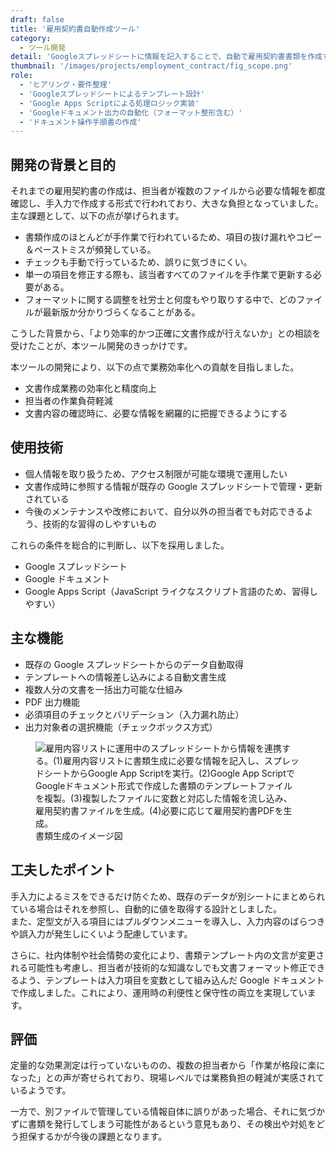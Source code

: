 ```yaml
---
draft: false
title: '雇用契約書自動作成ツール'
category:
  - ツール開発
detail: 'Googleスプレッドシートに情報を記入することで、自動で雇用契約書書類を作成するツール'
thumbnail: '/images/projects/employment_contract/fig_scope.png'
role:
  - 'ヒアリング・要件整理'
  - 'Googleスプレッドシートによるテンプレート設計'
  - 'Google Apps Scriptによる処理ロジック実装'
  - 'Googleドキュメント出力の自動化（フォーマット整形含む）'
  - 'ドキュメント操作手順書の作成'
---
```


## 開発の背景と目的

それまでの雇用契約書の作成は、担当者が複数のファイルから必要な情報を都度確認し、手入力で作成する形式で行われており、大きな負担となっていました。
主な課題として、以下の点が挙げられます。

<div class="c-topic">

- 書類作成のほとんどが手作業で行われているため、項目の抜け漏れやコピー＆ペーストミスが頻発している。
- チェックも手動で行っているため、誤りに気づきにくい。
- 単一の項目を修正する際も、該当者すべてのファイルを手作業で更新する必要がある。
- フォーマットに関する調整を社労士と何度もやり取りする中で、どのファイルが最新版か分かりづらくなることがある。

</div>

こうした背景から、「より効率的かつ正確に文書作成が行えないか」との相談を受けたことが、本ツール開発のきっかけです。

本ツールの開発により、以下の点で業務効率化への貢献を目指しました。

- 文書作成業務の効率化と精度向上
- 担当者の作業負荷軽減
- 文書内容の確認時に、必要な情報を網羅的に把握できるようにする

## 使用技術

- 個人情報を取り扱うため、アクセス制限が可能な環境で運用したい
- 文書作成時に参照する情報が既存の Google スプレッドシートで管理・更新されている
- 今後のメンテナンスや改修において、自分以外の担当者でも対応できるよう、技術的な習得のしやすいもの

これらの条件を総合的に判断し、以下を採用しました。

- Google スプレッドシート
- Google ドキュメント
- Google Apps Script（JavaScript ライクなスクリプト言語のため、習得しやすい）

## 主な機能

- 既存の Google スプレッドシートからのデータ自動取得
- テンプレートへの情報差し込みによる自動文書生成
- 複数人分の文書を一括出力可能な仕組み
- PDF 出力機能
- 必須項目のチェックとバリデーション（入力漏れ防止）
- 出力対象者の選択機能（チェックボックス方式）

<figure class="mx-auto my-8">
<picture>
<source srcset="/images/projects/employment_contract/fig_scope_sp.png" media="(max-width: 768px)" />
<img src="/images/projects/employment_contract/fig_scope.png" alt="雇用内容リストに運用中のスプレッドシートから情報を連携する。(1)雇用内容リストに書類生成に必要な情報を記入し、スプレッドシートからGoogle App Scriptを実行。(2)Google App ScriptでGoogleドキュメント形式で作成した書類のテンプレートファイルを複製。(3)複製したファイルに変数と対応した情報を流し込み、雇用契約書ファイルを生成。(4)必要に応じて雇用契約書PDFを生成。" />
</picture>
<figcaption class="text-center mt-2">書類生成のイメージ図</figcaption>
</figure>

## 工夫したポイント

手入力によるミスをできるだけ防ぐため、既存のデータが別シートにまとめられている場合はそれを参照し、自動的に値を取得する設計としました。  
また、定型文が入る項目にはプルダウンメニューを導入し、入力内容のばらつきや誤入力が発生しにくいよう配慮しています。

さらに、社内体制や社会情勢の変化により、書類テンプレート内の文言が変更される可能性も考慮し、担当者が技術的な知識なしでも文書フォーマット修正できるよう、テンプレートは入力項目を変数として組み込んだ Google ドキュメントで作成しました。これにより、運用時の利便性と保守性の両立を実現しています。

## 評価

定量的な効果測定は行っていないものの、複数の担当者から「作業が格段に楽になった」との声が寄せられており、現場レベルでは業務負担の軽減が実感されているようです。

一方で、別ファイルで管理している情報自体に誤りがあった場合、それに気づかずに書類を発行してしまう可能性があるという意見もあり、その検出や対処をどう担保するかが今後の課題となります。
